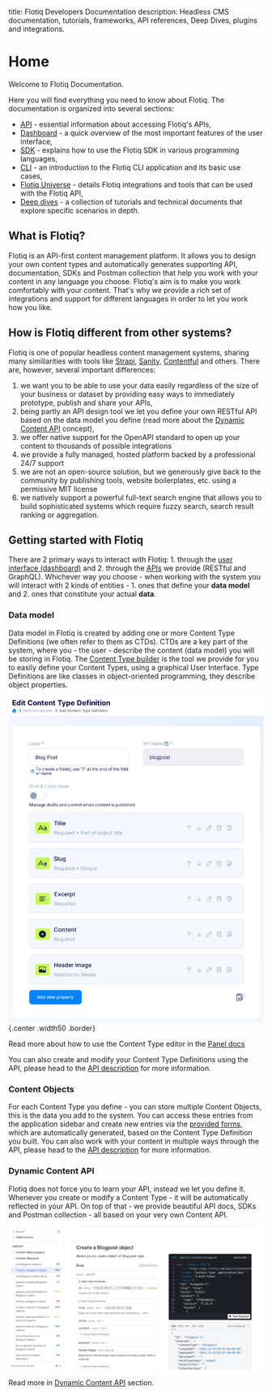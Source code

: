 title: Flotiq Developers Documentation
description: Headless CMS documentation, tutorials, frameworks, API references, Deep Dives, plugins and integrations.

# Home

Welcome to Flotiq Documentation.

Here you will find everything you need to know about Flotiq. The documentation is organized into several sections:

- [API](API/get-started.md) - essential information about accessing Flotiq's APIs,
- [Dashboard](panel/index.md) - a quick overview of the most important features of the user interface,
- [SDK](SDK/overview.md) - explains how to use the Flotiq SDK in various programming languages,
- [CLI](CLI/index.md) - an introduction to the Flotiq CLI application and its basic use cases,
- [Flotiq Universe](Universe/overview.md) - details Flotiq integrations and tools that can be used with the Flotiq API,
- [Deep dives](Deep-Dives/index.md) - a collection of tutorials and technical documents that explore specific scenarios in depth.

## What is Flotiq?

Flotiq is an API-first content management platform. It allows you to design your own content types and automatically generates supporting API, documentation, SDKs and Postman collection that help you work with your content in any language you choose. Flotiq's aim is to make you work comfortably with your content. That's why we provide a rich set of integrations and support for different languages in order to let you work how you like. 

## How is Flotiq different from other systems?

Flotiq is one of popular headless content management systems, sharing many similiarities with tools like [Strapi](https://strapi.io), [Sanity](https://sanity.io), [Contentful](https://contentful.com) and others. There are, however, several important differences:

1. we want you to be able to use your data easily regardless of the size of your business or dataset by providing easy ways to immediately prototype, publish and share your APIs,
2. being partly an API design tool we let you define your own RESTful API based on the data model you define (read more about the [Dynamic Content API](API/dynamic-content-api.md) concept),
3. we offer native support for the OpenAPI standard to open up your content to thousands of possible integrations
4. we provide a fully managed, hosted platform backed by a professional 24/7 support
5. we are not an open-source solution, but we generously give back to the community by publishing tools, website boilerplates, etc. using a permissive MIT license
6. we natively support a powerful full-text search engine that allows you to build sophisticated systems which require fuzzy search, search result ranking or aggregation.

## Getting started with Flotiq

There are 2 primary ways to interact with Flotiq: 1. through the [user interface (dashboard)](panel/) and 2. through the [APIs](API/) we provide (RESTful and GraphQL). Whichever way you choose - when working with the system you will interact with 2 kinds of entities - 1. ones that define your **data model** and 2. ones that constitute your actual **data**.

### Data model

Data model in Flotiq is created by adding one or more Content Type Definitions (we often refer to them as CTDs). CTDs are a key part of the system, where you - the user - describe the content (data model) you will be storing in Flotiq. The [Content Type builder](panel/content-types.md) is the tool we provide for you to easily define your Content Types, using a graphical User Interface. Type Definitions are like classes in object-oriented programming, they describe object properties. 

![](panel/images/EditContentTypeDefinitions.png){.center .width50 .border}

Read more about how to use the Content Type editor in the [Panel docs](panel/content-types.md)

You can also create and modify your Content Type Definitions using the API, please head to the [API description](API/index.md) for more information.

### Content Objects

For each Content Type you define - you can store multiple Content Objects, this is the data you add to the system. You can access these entries from the application sidebar and create new entries via the [provided forms](panel/ContentObjects/content-objects.md), which are automatically generated, based on the Content Type Definition you built. You can also work with your content in multiple ways through the API, please head to the [API description](API/index.md) for more information.


### Dynamic Content API

Flotiq does not force you to learn your API, instead we let you define it. Whenever you create or modify a Content Type - it will be automatically reflected in your API. On top of that - we provide beautiful API docs, SDKs and Postman collection - all based on your very own Content API. 

![](API/images/dynamic-content-api-docs.png)

Read more in [Dynamic Content API](API/dynamic-content-api.md) section.

